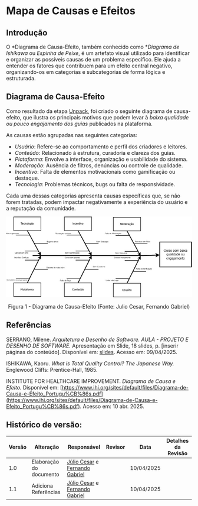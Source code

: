 #  Mapa de Causas e Efeitos

## Introdução

O *Diagrama de Causa-Efeito, também conhecido como **Diagrama de Ishikawa* ou *Espinha de Peixe*, é um artefato visual utilizado para identificar e organizar as possíveis causas de um problema específico. Ele ajuda a entender os fatores que contribuem para um efeito central negativo, organizando-os em categorias e subcategorias de forma lógica e estruturada.

## Diagrama de Causa-Efeito

Como resultado da etapa [Unpack](/Base/1.1.1.Unpack.md), foi criado o seguinte diagrama de causa-efeito, que ilustra os principais motivos que podem levar à *baixa qualidade ou pouco engajamento dos guias* publicados na plataforma.  

As causas estão agrupadas nas seguintes categorias:

- *Usuário*: Refere-se ao comportamento e perfil dos criadores e leitores.
- *Conteúdo*: Relacionado à estrutura, curadoria e clareza dos guias.
- *Plataforma*: Envolve a interface, organização e usabilidade do sistema.
- *Moderação*: Ausência de filtros, denúncias ou controle de qualidade.
- *Incentivo*: Falta de elementos motivacionais como gamificação ou destaque.
- *Tecnologia*: Problemas técnicos, bugs ou falta de responsividade.

Cada uma dessas categorias apresenta causas específicas que, se não forem tratadas, podem impactar negativamente a experiência do usuário e a reputação da comunidade.

![](../Imagens/Diagrama_causa_efeitojpg.jpg)

<center>

Figura 1 - Diagrama de Causa-Efeito (Fonte: Julio Cesar, Fernando Gabriel)

</center>

## Referências

SERRANO, Milene. *Arquitetura e Desenho de Software. AULA - PROJETO E DESENHO DE SOFTWARE.* Apresentação em Slide, 18 slides, p. [inserir páginas do conteúdo]. Disponível em: [slides](https://aprender3.unb.br/pluginfile.php/3070928/mod_page/content/5/Arquitetura%20e%20Desenho%20de%20software%20-%20Aula%20Projeto-DSW%20-%20Profa.%20Milene.pdf). Acesso em: 09/04/2025.

ISHIKAWA, Kaoru. *What is Total Quality Control? The Japanese Way.* Englewood Cliffs: Prentice-Hall, 1985.

INSTITUTE FOR HEALTHCARE IMPROVEMENT. *Diagrama de Causa e Efeito.* Disponível em: [https://www.ihi.org/sites/default/files/Diagrama-de-Causa-e-Efeito_Portugu%CB%86s.pdf](https://www.ihi.org/sites/default/files/Diagrama-de-Causa-e-Efeito_Portugu%CB%86s.pdf). Acesso em: 10 abr. 2025.



## Histórico de versão:

| Versão | Alteração                  | Responsável     | Revisor | Data       | Detalhes da Revisão |
| -      | -                          | -               | -       | -          | -                   |
| 1.0    | Elaboração do documento | [Júlio Cesar](https://github.com/Julio1099) e [Fernando Gabriel](https://github.com/show-dawn)| | 10/04/2025 | |
| 1.1    | Adiciona Referências | [Júlio Cesar](https://github.com/Julio1099) e [Fernando Gabriel](https://github.com/show-dawn)| | 10/04/2025 | |